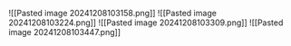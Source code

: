 ![[Pasted image 20241208103158.png]]
![[Pasted image 20241208103224.png]]
![[Pasted image 20241208103309.png]]
![[Pasted image 20241208103447.png]]
